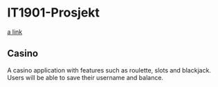 # IT1901-Prosjekt
[a link](https://gitpod.stud.idi.ntnu.no/#https://gitlab.stud.idi.ntnu.no/it1901/groups-2021/gr2124/gr2124)

## Casino

A casino application with features such as roulette, slots and blackjack. Users will be able to save their username and balance. 
